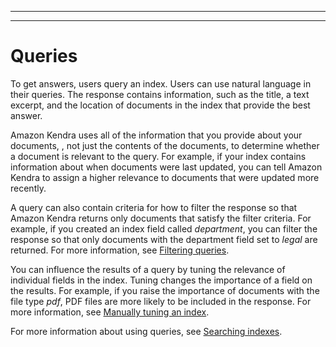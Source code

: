 --------

--------

# Queries<a name="hiw-query"></a>

To get answers, users query an index\. Users can use natural language in their queries\. The response contains information, such as the title, a text excerpt, and the location of documents in the index that provide the best answer\.

Amazon Kendra uses all of the information that you provide about your documents, , not just the contents of the documents, to determine whether a document is relevant to the query\. For example, if your index contains information about when documents were last updated, you can tell Amazon Kendra to assign a higher relevance to documents that were updated more recently\. 

A query can also contain criteria for how to filter the response so that Amazon Kendra returns only documents that satisfy the filter criteria\. For example, if you created an index field called *department*, you can filter the response so that only documents with the department field set to *legal* are returned\. For more information, see [Filtering queries](filtering.md)\.

You can influence the results of a query by tuning the relevance of individual fields in the index\. Tuning changes the importance of a field on the results\. For example, if you raise the importance of documents with the file type *pdf*, PDF files are more likely to be included in the response\. For more information, see [Manually tuning an index](manual-tuning.md)\.

For more information about using queries, see [Searching indexes](searching.md)\.